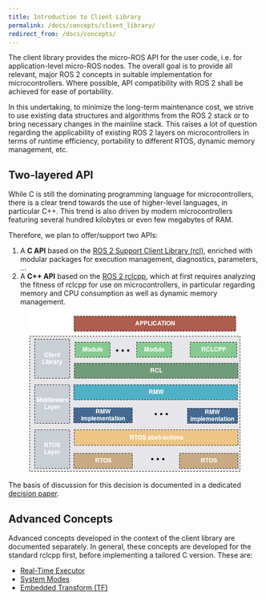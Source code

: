 ```yaml
---
title: Introduction to Client Library
permalink: /docs/concepts/client_library/
redirect_from: /docs/concepts/
---
```


The client library provides the micro-ROS API for the user code, i.e. for application-level micro-ROS nodes. The overall goal is to provide all relevant, major ROS 2 concepts in suitable implementation for microcontrollers. Where possible, API compatibility with ROS 2 shall be achieved for ease of portability.

In this undertaking, to minimize the long-term maintenance cost, we strive to use existing data structures and algorithms from the ROS 2 stack or to bring necessary changes in the mainline stack. This raises a lot of question regarding the applicability of existing ROS 2 layers on microcontrollers in terms of runtime efficiency, portability to different RTOS, dynamic memory management, etc.

## Two-layered API

While C is still the dominating programming language for microcontrollers, there is a clear trend towards the use of higher-level languages, in particular C++. This trend is also driven by modern microcontrollers featuring several hundred kilobytes or even few megabytes of RAM.

Therefore, we plan to offer/support two APIs:

1. A **C API** based on the [ROS 2 Support Client Library (rcl)](https://github.com/ros2/rcl/), enriched with modular packages for execution management, diagnostics, parameters, ...
2. A **C++ API** based on the [ROS 2 rclcpp](https://github.com/ros2/rclcpp/), which at first requires analyzing the fitness of rclcpp for use on microcontrollers, in particular regarding memory and CPU consumption as well as dynamic memory management.

<img src="micro-ROS_stack.png" style="display:block; margin-left: auto; margin-right: auto;"/>

The basis of discussion for this decision is documented in a dedicated [decision paper](decision_paper/).

## Advanced Concepts

Advanced concepts developed in the context of the client library are documented separately. In general, these concepts are developed for the standard rclcpp first, before implementing a tailored C version. These are:

* [Real-Time Executor](real-time_executor/)
* [System Modes](system_modes/)
* [Embedded Transform (TF)](embedded_tf/)
